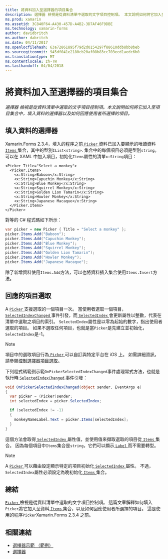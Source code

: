 ```yaml
---
title: 將資料加入至選擇器的項目集合
description: 選擇器 檢視是從資料清單中選取的文字項目控制項。 本文說明如何將它加入至項目集合中，填入資料的選擇器以及如何回應使用者所選擇的項目。
ms.prod: xamarin
ms.assetid: 3C840F64-A430-457D-A4B2-3D7AF46F9DBE
ms.technology: xamarin-forms
author: davidbritch
ms.author: dabritch
ms.date: 04/11/2017
ms.openlocfilehash: 63a72861895f79d2d0154297f88610ddb8bb8beb
ms.sourcegitcommit: 945df041e2180cb20af08b83cc703ecd1aedc6b0
ms.translationtype: MT
ms.contentlocale: zh-TW
ms.lasthandoff: 04/04/2018
---
```

# <a name="adding-data-to-a-pickers-items-collection"></a>將資料加入至選擇器的項目集合

_選擇器 檢視是從資料清單中選取的文字項目控制項。本文說明如何將它加入至項目集合中，填入資料的選擇器以及如何回應使用者所選擇的項目。_

## <a name="populating-a-picker-with-data"></a>填入資料的選擇器

Xamarin.Forms 2.3.4，填入的程序之前[ `Picker` ](https://developer.xamarin.com/api/type/Xamarin.Forms.Picker/)資料已加入要顯示的唯讀資料[ `Items` ](https://developer.xamarin.com/api/property/Xamarin.Forms.Picker.Items/)集合，其中的型別`IList<string>`. 集合中的每個項目必須是型別`string`。 可以在 XAML 中加入項目，初始化`Items`屬性的清單`x:String`項目：

```xaml
<Picker Title="Select a monkey">
  <Picker.Items>
    <x:String>Baboon</x:String>
    <x:String>Capuchin Monkey</x:String>
    <x:String>Blue Monkey</x:String>
    <x:String>Squirrel Monkey</x:String>
    <x:String>Golden Lion Tamarin</x:String>
    <x:String>Howler Monkey</x:String>
    <x:String>Japanese Macaque</x:String>
  </Picker.Items>
</Picker>
```

對等的 C# 程式碼如下所示：

```csharp
var picker = new Picker { Title = "Select a monkey" };
picker.Items.Add("Baboon");
picker.Items.Add("Capuchin Monkey");
picker.Items.Add("Blue Monkey");
picker.Items.Add("Squirrel Monkey");
picker.Items.Add("Golden Lion Tamarin");
picker.Items.Add("Howler Monkey");
picker.Items.Add("Japanese Macaque");
```

除了新增資料使用`Items.Add`方法，可以也將資料插入集合使用`Items.Insert`方法。

## <a name="responding-to-item-selection"></a>回應的項目選取

A [ `Picker` ](https://developer.xamarin.com/api/type/Xamarin.Forms.Picker/)支援選取的一個項目一次。 當使用者選取一個項目， [ `SelectedIndexChanged` ](https://developer.xamarin.com/api/event/Xamarin.Forms.Picker.SelectedIndexChanged/)事件引發，而[ `SelectedIndex` ](https://developer.xamarin.com/api/property/Xamarin.Forms.Picker.SelectedIndex/)會更新屬性以整數，代表在清單中選取之項目的索引。 `SelectedIndex`屬性是以零為起始的數字，指出使用者選取的項目。 如果不選取任何項目，也就是當`Picker`是先建立並初始化，`SelectedIndex`是-1。

> [!NOTE]
> 項目中的選取項目行為[ `Picker` ](https://developer.xamarin.com/api/type/Xamarin.Forms.Picker/)可以自訂與特定平台在 iOS 上。 如需詳細資訊，請參閱[控制選擇器項目選取](~/xamarin-forms/platform/platform-specifics/consuming/ios.md#picker_update_mode)。

下列程式碼範例示範`OnPickerSelectedIndexChanged`事件處理常式方法，也就是執行時[ `SelectedIndexChanged` ](https://developer.xamarin.com/api/event/Xamarin.Forms.Picker.SelectedIndexChanged/)事件引發：

```csharp
void OnPickerSelectedIndexChanged(object sender, EventArgs e)
{
  var picker = (Picker)sender;
  int selectedIndex = picker.SelectedIndex;

  if (selectedIndex != -1)
  {
    monkeyNameLabel.Text = picker.Items[selectedIndex];
  }
}
```

這個方法會取得[ `SelectedIndex` ](https://developer.xamarin.com/api/property/Xamarin.Forms.Picker.SelectedIndex/)屬性值，並使用值來擷取選取的項目從[ `Items` ](https://developer.xamarin.com/api/property/Xamarin.Forms.Picker.Items/)集合。 因為每個項目中`Items`集合是`string`，它們可以顯示[ `Label` ](https://developer.xamarin.com/api/type/Xamarin.Forms.Label/)而不需要轉型。

> [!NOTE]
> A [ `Picker` ](https://developer.xamarin.com/api/type/Xamarin.Forms.Picker/)可以藉由設定顯示特定的項目初始化[ `SelectedIndex` ](https://developer.xamarin.com/api/property/Xamarin.Forms.Picker.SelectedIndex/)屬性。 不過，`SelectedIndex`屬性必須設定為晚初始化[ `Items` ](https://developer.xamarin.com/api/property/Xamarin.Forms.Picker.Items/)集合。

## <a name="summary"></a>總結

[ `Picker` ](https://developer.xamarin.com/api/type/Xamarin.Forms.Picker/)檢視是從資料清單中選取的文字項目控制項。 這篇文章解釋如何填入`Picker`將它加入至資料[ `Items` ](https://developer.xamarin.com/api/property/Xamarin.Forms.Picker.Items/)集合，以及如何回應使用者所選擇的項目。 這是使用的程序`Picker`Xamarin.Forms 2.3.4 之前。


## <a name="related-links"></a>相關連結

- [選擇器示範 （範例）](https://developer.xamarin.com/samples/xamarin-forms/UserInterface/PickerDemo/)
- [選擇器](https://developer.xamarin.com/api/type/Xamarin.Forms.Picker/)
